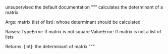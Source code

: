 unsupervised
the default documentation
"""
calculates the determinant of a matrix

Args:
    matrix (list of list):  whose determinant should be calculated

Raises:
    TypeError: If matrix is not square
    ValueError: If matrix is not a list of lists

Returns:
    [int]: the determinant of matrix
"""